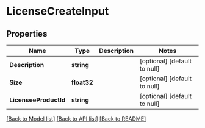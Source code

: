 # LicenseCreateInput

## Properties
Name | Type | Description | Notes
------------ | ------------- | ------------- | -------------
**Description** | **string** |  | [optional] [default to null]
**Size** | **float32** |  | [optional] [default to null]
**LicenseeProductId** | **string** |  | [optional] [default to null]

[[Back to Model list]](../README.md#documentation-for-models) [[Back to API list]](../README.md#documentation-for-api-endpoints) [[Back to README]](../README.md)


